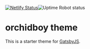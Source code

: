 [![Netlify Status](https://api.netlify.com/api/v1/badges/8074a820-c261-4acd-b938-aea23aee6f33/deploy-status)](https://app.netlify.com/sites/fervent-agnesi-714da9/deploys)![Uptime Robot status](https://img.shields.io/uptimerobot/status/m783380178-29cb5f4bf59f34e298598719)

# orchidboy theme

This is a starter theme for
[GatsbyJS](https://github.com/gatsbyjs/gatsby).
